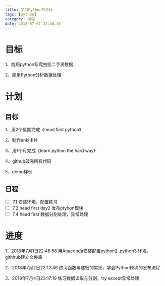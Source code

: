 ```yaml
---
title: 学习Python的目标
tags: [python]
category: 编程
date: 2018-07-01 22:30:19
---
```


# 目标

1、能用python写爬虫捉二手房数据

2、能用Python分析数据处理

# 计划

## 目标

1、用2个星期完成《head first python》

2、制作anki卡片

3、用1个月完成《learn python the hard way》

4、github敲完所有代码

5、demo样例

## 日程

- [ ] 7.1 安装环境，配置练习
- [ ] 7.2 head first day2 发布ptyhon模块
- [ ] 7.4 head first 数据分割处理，异常处理

# 进度

1、2018年7月1日22:48:58  用Anaconda安装配置python2 ,python3 环境，githhub建立文件库

2、2018年7月2日22:12:46 练习函数与递归的实现，学会Python模块的发布流程

3、2018年7月4日23:17:19 练习数据读取与分割，try except异常处理

